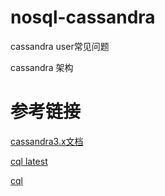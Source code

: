 # nosql-cassandra
cassandra user常见问题

cassandra 架构

# 参考链接 #

[cassandra3.x文档](http://docs.datastax.com/en/cassandra/3.0/cassandra/cassandraAbout.html?hl=cql)

[cql latest](http://cassandra.apache.org/doc/latest/cql/)

[cql](http://docs.datastax.com/en/cql/3.3/index.html)
